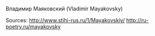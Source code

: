 Владимир Маяковский (Vladimir Mayakovsky)

Sources:
http://www.stihi-rus.ru/1/Mayakovskiy/
http://ru-poetry.ru/mayakovsky
